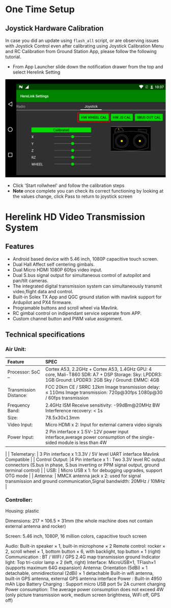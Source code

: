 # One Time Setup

## Joystick Hardware Calibration

In case you did an update using `flash_all` script, or are observing issues with Joystick Control even after calibrating using Joystick Calibration Menu and RC Calibration from Ground Station App, please follow the following tutorial.

* From App Launcher slide down the notification drawer from the top and select Herelink Setting


![](../.gitbook/assets/hw-wheel-2.jpg)

* Click 'Start rollwheel'  and follow the calibration steps
* **Note** once complete you can check its correct functioning by looking at the values change, click Pass to return to joystick screen


# Herelink HD Video Transmission System


## Features
* Android based device with 5.46 inch, 1080P capacitive touch screen.
* Dual Hall Affect self centering gimbals. 
* Dual Micro HDMI 1080P 60fps video input. 
* Dual S.bus signal output for simultaneous control of autopilot and pan/tilt cameras.
* The integrated digital transmission system can simultaneously transmit video,flight data and control. 
* Built-in Solex TX App and QGC ground station with mavlink support for Ardupilot and PX4 firmware.
* Programable buttons and scroll wheel via Mavlink. 
* RC gimbal control on indipendant service seperate from APP. 
* Custom channel button and PWM value assignment.


## Technical specifications

### Air Unit:

| Feature | SPEC |
| :--- | :--- |
|Processor: SoC – | Cortex A53, 2.2GHz + Cortex A53, 1.4GHz GPU: 4 core, Mali-T860 SDR: A7 + DSP Storage: Sky: LPDDR3: 1GB Ground: LPDDR3: 2GB Sky / Ground: EMMC: 4GB |
| Transmission Distance: |  FCC 20km CE / SRRC 12km Image transmission delay: ≤ 110ms Image transmission: 720p@30fps 1080p@30 / 60fps transmission |
| Frequency Band: | 2.4GHz ISM Receive sensitivity: -99dBm@20MHz BW Interference recovery: < 1s |
| Size: | 78.5x30x13mm |
| Video Input: | Micro HDMI x 2: Input for external camera video signals |
| Power Input:  | 2 Pin interface x 1:5V-12V power input interface,average power consumption of the single-sided module is less than 4W
 |
| Telemetary: | 3 Pin interface x 1:3.3V / 5V level UART interface Mavlink Compatible |
| Control Output: |4 Pin interface x 1 : Two 3.3V level RC output connectors (S.bus in phase, S.bus inverting or PPM signal output, ground terminal control) |
| USB: | Micro USB x 1: for debugging upgrades, support OTG mode |
| Antenna: |  MMCX antenna jack x 2: used for signal transmission and ground communication,Signal bandwidth: 20MHz / 10MHz |



### Controller:

Housing: plastic

Dimensions: 217 × 106.5 × 31mm (the whole machine does not contain external antenna and rocker)

Screen: 5.46 inch, 1080P, 16 million colors, capacitive touch screen

Audio: Built-in speaker × 1, built-in microphone × 2
Remote control: rocker × 2, scroll wheel × 1, bottom button × 6, with backlight, top button × 1 (right)
Communication : BT / WIFI / GPS 2.4G map transmission ground
Indicator light: Top tri-color lamp × 2 (left, right)
Interface: MicroUSB×1, TFlash×1 (supports maximum 64G expansion)
Antenna: Orientation (5dBi) × 1 detachable, omnidirectional (2dBi) × 1 detachable
Built-in wifi antenna, built-in GPS antenna, external GPS antenna interface
Power : Built-in 4950 mAh Lipo Battery
Charging : Support micro USB port 5v 2A current charging
Power consumption: The average power consumption does not exceed 4W (only picture transmission work, medium screen brightness, WiFi off, GPS off)
